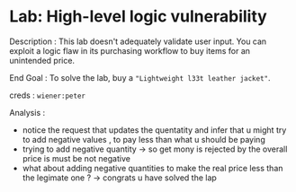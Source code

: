 # Lab: High-level logic vulnerability

Description : This lab doesn't adequately validate user input. You can exploit a logic flaw in its purchasing workflow to buy items for an unintended price.

End Goal : To solve the lab, buy a `"Lightweight l33t leather jacket"`.

creds : `wiener:peter`

Analysis :

- notice the request that updates the quentatity and infer that u might try to add negative values , to pay less than what u should be paying
- trying to add negative quantity -> so get mony is rejected by the overall price is must be not negative
- what about adding negative quantities to make the real price less than the legimate one ? -> congrats u have solved the lap
